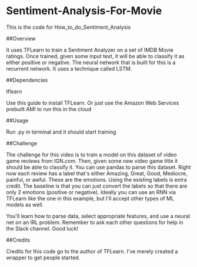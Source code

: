 # Sentiment-Analysis-For-Movie
This is the code for How_to_do_Sentiment_Analysis

##Overview

It uses TFLearn to train a Sentiment Analyzer on a set of IMDB Movie ratings. Once trained, given some input text, it will be able to classify it as either positive or negative. The neural network that is built for this is a recurrent network. It uses a technique called LSTM.

##Dependencies

tflearn

Use this guide to install TFLearn. Or just use the Amazon Web Services prebuilt AMI to run this in the cloud

##Usage

Run .py in terminal and it should start training

##Challenge

The challenge for this video is to train a model on this dataset of video game reviews from IGN.com. Then, given some new video game title it should be able to classify it. You can use pandas to parse this dataset. Right now each review has a label that's either Amazing, Great, Good, Mediocre, painful, or awful. These are the emotions. Using the existing labels is extra credit. The baseline is that you can just convert the labels so that there are only 2 emotions (positive or negative). Ideally you can use an RNN via TFLearn like the one in this example, but I'll accept other types of ML models as well.

You'll learn how to parse data, select appropriate features, and use a neural net on an IRL problem. Remember to ask each other questions for help in the Slack channel. Good luck!

##Credits

Credits for this code go to the author of TFLearn. I've merely created a wrapper to get people started.
